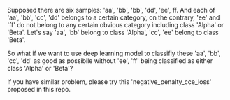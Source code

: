 Supposed there are six samples: 'aa', 'bb', 'bb', 'dd', 'ee', ff. And each of 'aa', 'bb', 'cc', 'dd' belongs to a certain category, on the contrary, 'ee' and 'ff' do not belong to any certain obvious category including class 'Alpha' or 'Beta'. 
Let's say 'aa', 'bb' belong to class 'Alpha', 'cc', 'ee' belong to class 'Beta'.



So what if we want to use deep learning model to classifiy these 'aa', 'bb', 'cc', 'dd' as good as possibile without 'ee', 'ff' being classified as either class 'Alpha' or 'Beta'?



If you have similar problem, please try this 'negative_penalty_cce_loss' proposed in this repo.
